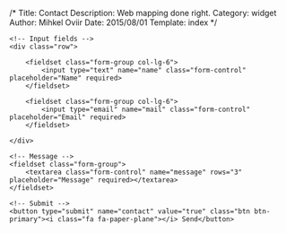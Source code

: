 /*
Title: Contact
Description: Web mapping done right.
Category: widget
Author: Mihkel Oviir
Date: 2015/08/01
Template: index
*/


<!--CONTACT-MESSAGE-->
<form method="post" name="contact">

    <!-- Input fields -->
    <div class="row">

        <fieldset class="form-group col-lg-6">
            <input type="text" name="name" class="form-control" placeholder="Name" required>
        </fieldset>

        <fieldset class="form-group col-lg-6">
            <input type="email" name="mail" class="form-control" placeholder="Email" required>
        </fieldset>

    </div>

    <!-- Message -->
    <fieldset class="form-group">
        <textarea class="form-control" name="message" rows="3" placeholder="Message" required></textarea>
    </fieldset>

    <!-- Submit -->
    <button type="submit" name="contact" value="true" class="btn btn-primary"><i class="fa fa-paper-plane"></i> Send</button>
</form>
